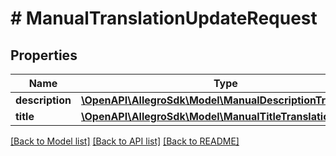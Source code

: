 # # ManualTranslationUpdateRequest

## Properties

Name | Type | Description | Notes
------------ | ------------- | ------------- | -------------
**description** | [**\OpenAPI\AllegroSdk\Model\ManualDescriptionTranslation**](ManualDescriptionTranslation.md) |  | [optional]
**title** | [**\OpenAPI\AllegroSdk\Model\ManualTitleTranslation**](ManualTitleTranslation.md) |  | [optional]

[[Back to Model list]](../../README.md#models) [[Back to API list]](../../README.md#endpoints) [[Back to README]](../../README.md)
